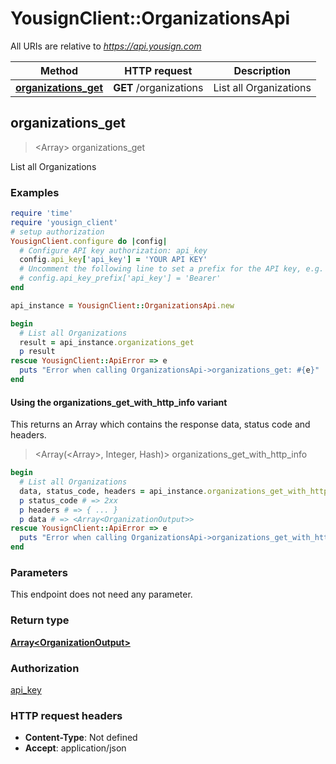 # YousignClient::OrganizationsApi

All URIs are relative to *https://api.yousign.com*

| Method | HTTP request | Description |
| ------ | ------------ | ----------- |
| [**organizations_get**](OrganizationsApi.md#organizations_get) | **GET** /organizations | List all Organizations |


## organizations_get

> <Array<OrganizationOutput>> organizations_get

List all Organizations

### Examples

```ruby
require 'time'
require 'yousign_client'
# setup authorization
YousignClient.configure do |config|
  # Configure API key authorization: api_key
  config.api_key['api_key'] = 'YOUR API KEY'
  # Uncomment the following line to set a prefix for the API key, e.g. 'Bearer' (defaults to nil)
  # config.api_key_prefix['api_key'] = 'Bearer'
end

api_instance = YousignClient::OrganizationsApi.new

begin
  # List all Organizations
  result = api_instance.organizations_get
  p result
rescue YousignClient::ApiError => e
  puts "Error when calling OrganizationsApi->organizations_get: #{e}"
end
```

#### Using the organizations_get_with_http_info variant

This returns an Array which contains the response data, status code and headers.

> <Array(<Array<OrganizationOutput>>, Integer, Hash)> organizations_get_with_http_info

```ruby
begin
  # List all Organizations
  data, status_code, headers = api_instance.organizations_get_with_http_info
  p status_code # => 2xx
  p headers # => { ... }
  p data # => <Array<OrganizationOutput>>
rescue YousignClient::ApiError => e
  puts "Error when calling OrganizationsApi->organizations_get_with_http_info: #{e}"
end
```

### Parameters

This endpoint does not need any parameter.

### Return type

[**Array&lt;OrganizationOutput&gt;**](OrganizationOutput.md)

### Authorization

[api_key](../README.md#api_key)

### HTTP request headers

- **Content-Type**: Not defined
- **Accept**: application/json

